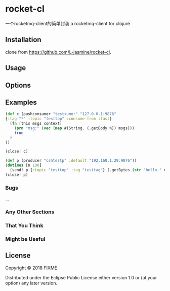 # rocket-cl

一个rocketmq-client的简单封装
a rocketmq-client for clojure

## Installation

clone from https://github.com/L-jasmine/rocket-cl.

## Usage


## Options


## Examples
```clojure
(def c (pushconsumer "testsumer" "127.0.0.1:9876"
{:tag "*" :topic "testtop" :consume-from :last}
  (fn [this msgs context]
    (prn "msg:" (vec (map #(String. (.getBody %)) msgs)))
    true
  )
))

(close! c)

(def p (producer "cshtestp" :default "192.168.1.29:9876"))
(dotimes [n 100]
  (send! p {:topic "testtop" :tag "testtag"} (.getBytes (str "hello-" n))))
(close! p)

```
### Bugs

...

### Any Other Sections
### That You Think
### Might be Useful

## License

Copyright © 2018 FIXME

Distributed under the Eclipse Public License either version 1.0 or (at
your option) any later version.
